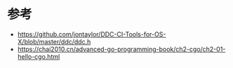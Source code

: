 # 参考

- https://github.com/jontaylor/DDC-CI-Tools-for-OS-X/blob/master/ddc/ddc.h
- https://chai2010.cn/advanced-go-programming-book/ch2-cgo/ch2-01-hello-cgo.html